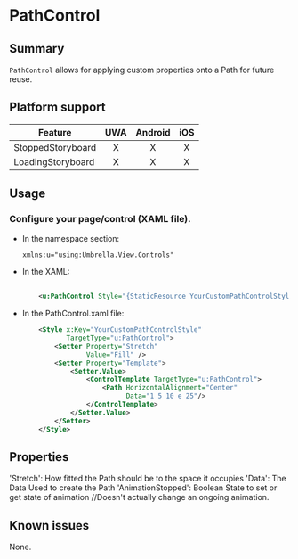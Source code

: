 # PathControl

## Summary

`PathControl` allows for applying custom properties onto a Path for future reuse.

## Platform support

| Feature              | UWA | Android | iOS |
| ---------------------|:---:|:-------:|:---:|
| StoppedStoryboard    |  X  |    X    |  X  |
| LoadingStoryboard    |  X  |    X    |  X  |

## Usage

### Configure your page/control (XAML file).
- In the namespace section:
    ```xml
	xmlns:u="using:Umbrella.View.Controls"
    ```
- In the XAML:
    ```xml
		
		<u:PathControl Style="{StaticResource YourCustomPathControlStyle}"/>

    ```
- In the PathControl.xaml file:
    ```xml
    	<Style x:Key="YourCustomPathControlStyle"
			   TargetType="u:PathControl">
			<Setter Property="Stretch"
					Value="Fill" />
			<Setter Property="Template">
				<Setter.Value>
					<ControlTemplate TargetType="u:PathControl">
						<Path HorizontalAlignment="Center"
							  Data="1 5 10 e 25"/>
					</ControlTemplate>
				</Setter.Value>
			</Setter>
		</Style>
    ```
	
## Properties
'Stretch': How fitted the Path should be to the space it occupies
'Data': The Data Used to create the Path
'AnimationStopped': Boolean State to set or get state of animation //Doesn't actually change an ongoing animation.

## Known issues

None.
